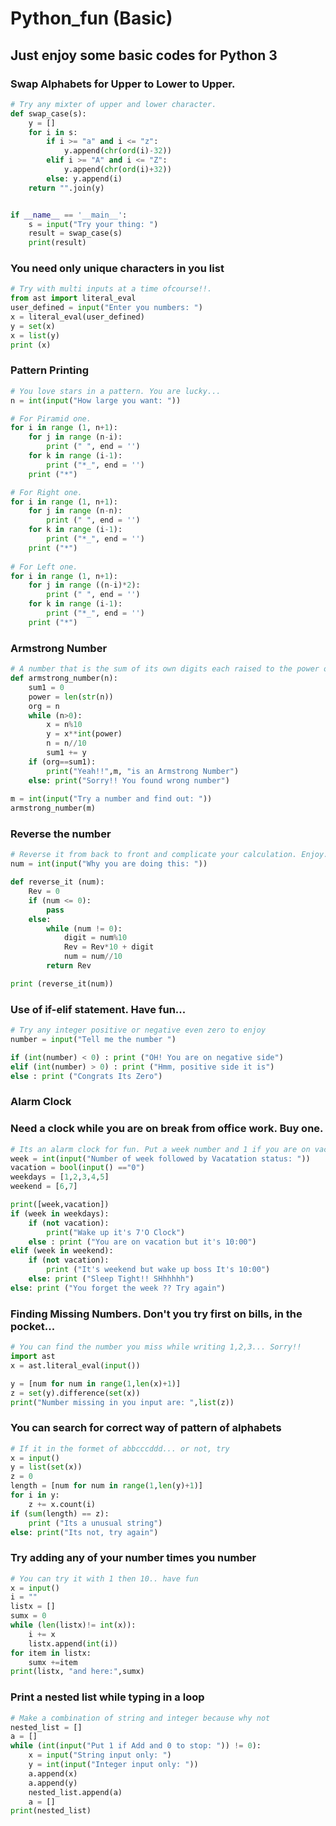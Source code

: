 # Python_fun (Basic)
## Just enjoy some basic codes for Python 3


### Swap Alphabets for Upper to Lower to Upper.
```python
# Try any mixter of upper and lower character.
def swap_case(s):
    y = []
    for i in s:
        if i >= "a" and i <= "z":
            y.append(chr(ord(i)-32))
        elif i >= "A" and i <= "Z":
            y.append(chr(ord(i)+32))
        else: y.append(i)
    return "".join(y)


if __name__ == '__main__':
    s = input("Try your thing: ")
    result = swap_case(s)
    print(result)
```


### You need only unique characters in you list
```python
# Try with multi inputs at a time ofcourse!!.
from ast import literal_eval
user_defined = input("Enter you numbers: ")
x = literal_eval(user_defined)
y = set(x)
x = list(y)
print (x)
```


### Pattern Printing
```python
# You love stars in a pattern. You are lucky...
n = int(input("How large you want: "))

# For Piramid one.
for i in range (1, n+1):
    for j in range (n-i):
        print (" ", end = '')
    for k in range (i-1):
        print ("*_", end = '')
    print ("*")

# For Right one.
for i in range (1, n+1):
    for j in range (n-n):
        print (" ", end = '')
    for k in range (i-1):
        print ("*_", end = '')
    print ("*")
    
# For Left one.
for i in range (1, n+1):
    for j in range ((n-i)*2):
        print (" ", end = '')
    for k in range (i-1):
        print ("*_", end = '')
    print ("*")
```


### Armstrong Number  
```python
# A number that is the sum of its own digits each raised to the power of the number of digits.
def armstrong_number(n):
    sum1 = 0
    power = len(str(n))
    org = n
    while (n>0):
        x = n%10
        y = x**int(power)
        n = n//10
        sum1 += y
    if (org==sum1):
        print("Yeah!!",m, "is an Armstrong Number")
    else: print("Sorry!! You found wrong number")
        
m = int(input("Try a number and find out: "))
armstrong_number(m)
```


### Reverse the number
```python
# Reverse it from back to front and complicate your calculation. Enjoy..
num = int(input("Why you are doing this: "))

def reverse_it (num):
    Rev = 0
    if (num <= 0):
        pass
    else:
        while (num != 0):
            digit = num%10
            Rev = Rev*10 + digit
            num = num//10
        return Rev

print (reverse_it(num))
```


### Use of if-elif statement. Have fun...
```python
# Try any integer positive or negative even zero to enjoy
number = input("Tell me the number ")

if (int(number) < 0) : print ("OH! You are on negative side")
elif (int(number) > 0) : print ("Hmm, positive side it is")
else : print ("Congrats Its Zero")
```


### Alarm Clock
### Need a clock while you are on break from office work. Buy one.
```python
# Its an alarm clock for fun. Put a week number and 1 if you are on vacation else 0
week = int(input("Number of week followed by Vacatation status: "))
vacation = bool(input() =="0")
weekdays = [1,2,3,4,5]
weekend = [6,7]

print([week,vacation])
if (week in weekdays):
    if (not vacation):
        print("Wake up it's 7'O Clock")
    else : print ("You are on vacation but it's 10:00")
elif (week in weekend):
    if (not vacation):
        print ("It's weekend but wake up boss It's 10:00")
    else: print ("Sleep Tight!! SHhhhhh")
else: print ("You forget the week ?? Try again")
```


### Finding Missing Numbers. Don't you try first on bills, in the pocket...
```python
# You can find the number you miss while writing 1,2,3... Sorry!!
import ast
x = ast.literal_eval(input())

y = [num for num in range(1,len(x)+1)]
z = set(y).difference(set(x))
print("Number missing in you input are: ",list(z))
```


### You can search for correct way of pattern of alphabets
```python
# If it in the formet of abbcccddd... or not, try
x = input()
y = list(set(x))
z = 0
length = [num for num in range(1,len(y)+1)]
for i in y:
    z += x.count(i)
if (sum(length) == z):
    print ("Its a unusual string")
else: print("Its not, try again")
```


### Try adding any of your number times you number
```python
# You can try it with 1 then 10.. have fun
x = input()
i = ""
listx = []
sumx = 0
while (len(listx)!= int(x)):
    i += x
    listx.append(int(i))
for item in listx:
    sumx +=item
print(listx, "and here:",sumx)
```


### Print a nested list while typing in a loop
```python
# Make a combination of string and integer because why not
nested_list = []
a = []
while (int(input("Put 1 if Add and 0 to stop: ")) != 0):
    x = input("String input only: ")
    y = int(input("Integer input only: "))
    a.append(x)
    a.append(y)
    nested_list.append(a)
    a = []
print(nested_list)
```
